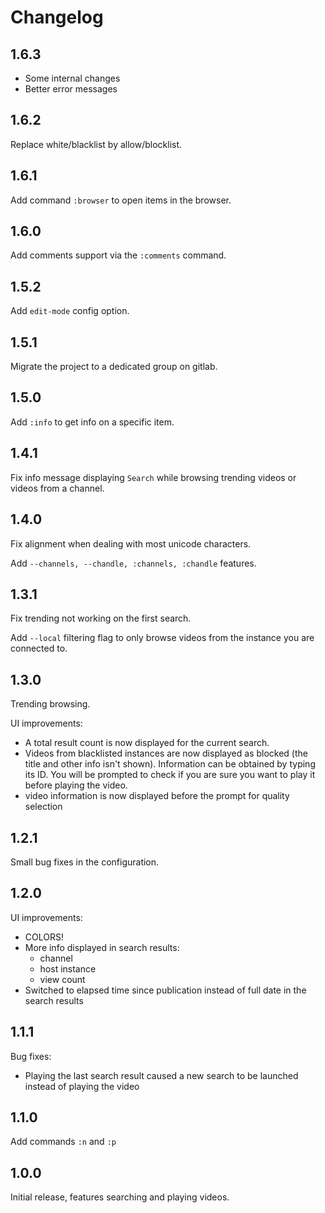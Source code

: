 Changelog
=========

1.6.3
-----

- Some internal changes
- Better error messages

1.6.2
-----

Replace white/blacklist by allow/blocklist.

1.6.1
-----

Add command `:browser` to open items in the browser.

1.6.0
---

Add comments support via the `:comments` command.

1.5.2
---

Add `edit-mode` config option.

1.5.1
---

Migrate the project to a dedicated group on gitlab.

1.5.0
---

Add `:info` to get info on a specific item.

1.4.1
-----

Fix info message displaying `Search` while browsing trending videos or videos from a channel.

1.4.0
-----

Fix alignment when dealing with most unicode characters.

Add `--channels, --chandle, :channels, :chandle` features.

1.3.1
------

Fix trending not working on the first search.

Add `--local` filtering flag to only browse videos from the instance you are connected to.


1.3.0
------
Trending browsing.

UI improvements:

- A total result count is now displayed for the current search.
- Videos from blacklisted instances are now displayed as blocked (the title and other info isn't shown).
Information can be obtained by  typing its ID.
You will be prompted to check if you are sure you want to play it before playing the video.
- video information is now displayed before the prompt for quality selection


1.2.1
------
Small bug fixes in the configuration.

1.2.0
------
UI improvements:

- COLORS!
- More info displayed in search results:
    - channel
    - host instance
    - view count
- Switched to elapsed time since publication instead of full date in the search results

1.1.1
------
Bug fixes:

- Playing the last search result caused a new search to be launched instead of playing the video

1.1.0
------
Add commands `:n` and `:p`

1.0.0
------
Initial release, features searching and playing videos.
